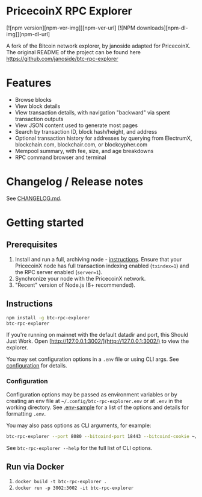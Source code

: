 # PricecoinX RPC Explorer

[![npm version][npm-ver-img]][npm-ver-url] [![NPM downloads][npm-dl-img]][npm-dl-url]

A fork of the Bitcoin network explorer, by janoside adapted for PricecoinX.
The original README of the project can be found here https://github.com/janoside/btc-rpc-explorer


# Features

* Browse blocks
* View block details
* View transaction details, with navigation "backward" via spent transaction outputs
* View JSON content used to generate most pages
* Search by transaction ID, block hash/height, and address
* Optional transaction history for addresses by querying from ElectrumX, blockchain.com, blockchair.com, or blockcypher.com
* Mempool summary, with fee, size, and age breakdowns
* RPC command browser and terminal

# Changelog / Release notes

See [CHANGELOG.md](/CHANGELOG.md).

# Getting started

## Prerequisites

1. Install and run a full, archiving node - [instructions](https://bitcoin.org/en/full-node). Ensure that your PricecoinX node has full transaction indexing enabled (`txindex=1`) and the RPC server enabled (`server=1`).
2. Synchronize your node with the PricecoinX network.
3. "Recent" version of Node.js (8+ recommended).

## Instructions

```bash
npm install -g btc-rpc-explorer
btc-rpc-explorer
```

If you're running on mainnet with the default datadir and port, this Should Just Work.
Open [http://127.0.0.1:3002/](http://127.0.0.1:3002/) to view the explorer.

You may set configuration options in a `.env` file or using CLI args.
See [configuration](#configuration) for details.

### Configuration

Configuration options may be passed as environment variables
or by creating an env file at `~/.config/btc-rpc-explorer.env`
or at `.env` in the working directory.
See [.env-sample](.env-sample) for a list of the options and details for formatting `.env`.

You may also pass options as CLI arguments, for example:

```bash
btc-rpc-explorer --port 8080 --bitcoind-port 18443 --bitcoind-cookie ~/.bitcoin/regtest/.cookie
```

See `btc-rpc-explorer --help` for the full list of CLI options.

## Run via Docker

1. `docker build -t btc-rpc-explorer .`
2. `docker run -p 3002:3002 -it btc-rpc-explorer`

